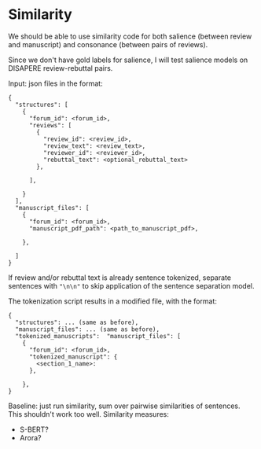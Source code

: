 # Similarity

We should be able to use similarity code for both salience (between review and manuscript) and consonance (between pairs of reviews).

Since we don't have gold labels for salience, I will test salience models on DISAPERE review-rebuttal pairs.

Input: json files in the format:

```
{
  "structures": [
    {
      "forum_id": <forum_id>,
      "reviews": [
        {
          "review_id": <review_id>,
          "review_text": <review_text>,
          "reviewer_id": <reviewer_id>,
          "rebuttal_text": <optional_rebuttal_text>
        },
        
      ],
      
    }
  ],
  "manuscript_files": [
    {
      "forum_id": <forum_id>,
      "manuscript_pdf_path": <path_to_manuscript_pdf>,
      
    },
    
  ]
}
```

If review and/or rebuttal text is already sentence tokenized, separate sentences with `"\n\n"` to skip application of the sentence separation model.

The tokenization script results in a modified file, with the format:

```
{
  "structures": ... (same as before),
  "manuscript_files": ... (same as before),
  "tokenized_manuscripts":  "manuscript_files": [
    {
      "forum_id": <forum_id>,
      "tokenized_manuscript": {
        <section_1_name>: 
      },
      
    },
}
```

Baseline: just run similarity, sum over pairwise similarities of sentences. This shouldn't work too well.
Similarity measures:
* S-BERT?
* Arora?
